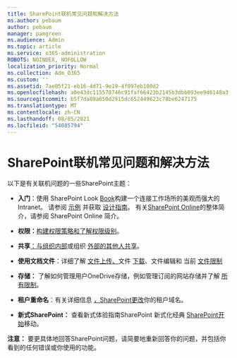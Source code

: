 ```yaml
---
title: SharePoint联机常见问题和解决方法
ms.author: pebaum
author: pebaum
manager: pamgreen
ms.audience: Admin
ms.topic: article
ms.service: o365-administration
ROBOTS: NOINDEX, NOFOLLOW
localization_priority: Normal
ms.collection: Adm_O365
ms.custom: ''
ms.assetid: 7ae05f21-eb16-4d71-9e19-4f097eb100d2
ms.openlocfilehash: a0e43dc115578746c91faf66423b2145b3dbb093ee9d6148a3fe28cc42f2d396
ms.sourcegitcommit: b5f7da89a650d2915dc652449623c78be6247175
ms.translationtype: MT
ms.contentlocale: zh-CN
ms.lasthandoff: 08/05/2021
ms.locfileid: "54085794"
---
```

# <a name="sharepoint-online-common-issues-and-resolutions"></a>SharePoint联机常见问题和解决方法

以下是有关联机问题的一些SharePoint主题：

- **入门**：使用 SharePoint Look [Book](https://lookbook.microsoft.com/assets/SharePoint_lookbook_2019.pdf)构建一个连接工作场所的美观而强大的 Intranet。 请参阅 [示例](https://lookbook.microsoft.com/) 并获取 [设计指南](https://spdesign.azurewebsites.net/)。 有关[SharePoint Online](https://docs.microsoft.com/sharepoint/introduction)的整体简介，请参阅 SharePoint Online 简介。

- **权限：**[构建权限策略和](https://docs.microsoft.com/sharepoint/default-sharepoint-groups)[了解权限级别](https://docs.microsoft.com/sharepoint/understanding-permission-levels)。

- **共享**[：与组织内部](https://docs.microsoft.com/sharepoint/default-sharepoint-groups)或组织 [外部的其他人共享](https://docs.microsoft.com/sharepoint/external-sharing-overview)。

- **使用文档文件**：详细了解 [文件上传、](https://support.office.com/article/Upload-a-folder-or-files-to-a-document-library-eb18fcba-c953-4d45-8d90-8da66edeacdb)文件 [下载](https://support.office.com/article/Download-files-and-folders-from-OneDrive-or-SharePoint-5c7397b7-19c7-4893-84fe-d02e8fa5df05)、文件编辑和 [](https://support.office.com/article/Edit-a-document-in-a-document-library-02d8497f-1c13-4114-949a-b8466f639b07)当前 [文件限制](https://support.office.com/article/invalid-file-names-and-file-types-in-onedrive-onedrive-for-business-and-sharepoint-64883a5d-228e-48f5-b3d2-eb39e07630fa)

- **存储：** 了解如何管理用户OneDrive存储，例如管理订阅的网站存储并了解 </a> [所有限制](https://docs.microsoft.com/office365/servicedescriptions/sharepoint-online-service-description/sharepoint-online-limits)。 [](https://docs.microsoft.com/sharepoint/manage-site-collection-storage-limits)

- **租户重命名**：有关详细信息 [，SharePoint更改](https://docs.microsoft.com/sharepoint/change-your-sharepoint-domain-name)你的租户域名。

- **新式SharePoint：** 查看新式体验指南SharePoint [](https://docs.microsoft.com/sharepoint/guide-to-sharepoint-modern-experience)新式化经典 [SharePoint开始](https://docs.microsoft.com/sharepoint/dev/transform/modernize-classic-sites)移动。

**注意：** 要更具体地回答SharePoint问题，请简要地重新回答你的问题，并包括你看到的任何错误或你使用的功能。